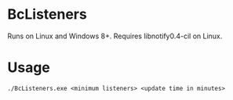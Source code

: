 # BcListeners
Runs on Linux and Windows 8+. Requires libnotify0.4-cil on Linux.

# Usage
```
./BcListeners.exe <minimum listeners> <update time in minutes>
```
